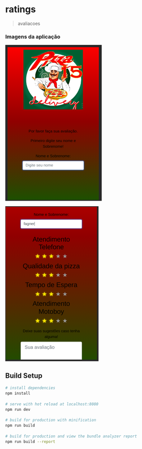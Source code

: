 # ratings

> avaliacoes

### Imagens da aplicação

![](/src/imageReadme/avaliacaoPizza15_logo.png)

![](/src/imageReadme/avaliacaoPizza15_comentario.png)

## Build Setup

``` bash
# install dependencies
npm install

# serve with hot reload at localhost:8080
npm run dev

# build for production with minification
npm run build

# build for production and view the bundle analyzer report
npm run build --report
```
